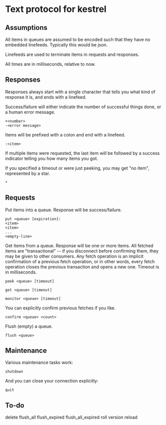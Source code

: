 # Text protocol for kestrel

## Assumptions

All items in queues are assumed to be encoded such that they have no embedded linefeeds. Typically
this would be json.

Linefeeds are used to terminate items in requests and responses.

All times are in milliseconds, relative to now.

## Responses

Responses always start with a single character that tells you what kind of response it is, and ends
with a linefeed.

Success/failure will either indicate the number of successful things done, or a human error message.

    +<number>
    -<error message>

Items will be prefixed with a colon and end with a linefeed.

    :<item>

If multiple items were requested, the last item will be followed by a success indicator telling you
how many items you got.

If you specified a timeout or were just peeking, you may get "no item", represented by a star.

    *

## Requests

Put items into a queue. Response will be success/failure.

    put <queue> [expiration]:
    <item>
    <item>
    ...
    <empty-line>

Get items from a queue. Response will be one or more items. All fetched items are "transactional" --
if you disconnect before confirming them, they may be given to other consumers. Any fetch operation
is an implicit confirmation of a previous fetch operation, or in other words, every fetch operation
closes the previous transaction and opens a new one. Timeout is in milliseconds.

    peek <queue> [timeout]

    get <queue> [timeout]

    monitor <queue> [timeout]

You can explicitly confirm previous fetches if you like.

    confirm <queue> <count>

Flush (empty) a queue.

    flush <queue>

## Maintenance

Various maintenance tasks work:

    shutdown

And you can close your connection explicitly:

    quit

## To-do

delete
flush_all
flush_expired
flush_all_expired
roll
version
reload
